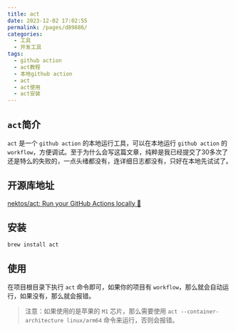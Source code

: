 ```yaml
---
title: act
date: 2023-12-02 17:02:55
permalink: /pages/d89886/
categories:
  - 工具
  - 开发工具
tags:
  - github action
  - act教程
  - 本地github action
  - act
  - act使用
  - act安装
---
```


## `act`简介

`act` 是一个 `github action` 的本地运行工具，可以在本地运行 `github action` 的 `workflow`，方便调试。至于为什么会写这篇文章，纯粹是我已经提交了30多次了还是特么的失败的，一点头绪都没有，连详细日志都没有，只好在本地先试试了。

<!-- more -->

<InArticleAdsense
    data-ad-client="ca-pub-1725717718088510"
    data-ad-slot="7426219401">
</InArticleAdsense>

## 开源库地址

[nektos/act: Run your GitHub Actions locally 🚀](https://github.com/nektos/act)

## 安装

```bash
brew install act
```

## 使用

在项目根目录下执行 `act` 命令即可，如果你的项目有 `workflow`，那么就会自动运行，如果没有，那么就会报错。

> 注意：如果使用的是苹果的 `M1` 芯片，那么需要使用 `act --container-architecture linux/arm64` 命令来运行，否则会报错。

